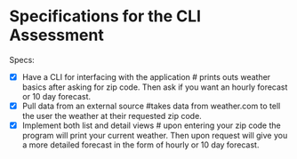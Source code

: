 # Specifications for the CLI Assessment

Specs:
- [x] Have a CLI for interfacing with the application # prints outs weather basics after asking for zip code. Then
                                                      ask if you want an hourly forecast or 10 day forecast.
- [x] Pull data from an external source #takes data from weather.com to tell the user the weather at their requested
                                            zip code.
- [x] Implement both list and detail views # upon entering your zip code the program will print your current weather.
                                            Then upon request will give you a more detailed forecast in the form of hourly or 10 day forecast.
